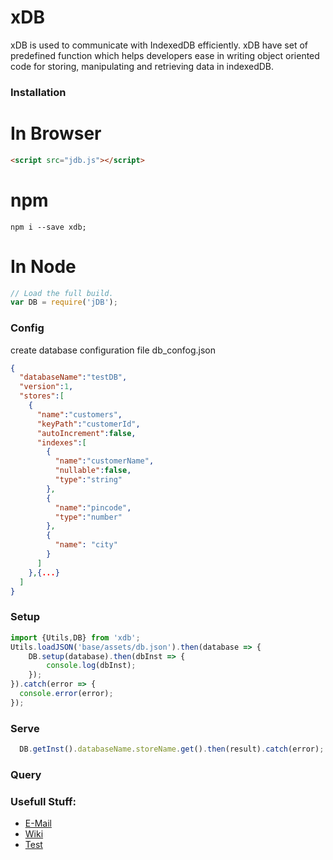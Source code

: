 # xDB

xDB is used to communicate with IndexedDB efficiently. xDB have set of predefined function which helps developers ease in writing object oriented code for storing, manipulating and retrieving data in indexedDB.

### Installation
# In Browser
```html
<script src="jdb.js"></script>
```
# npm
```
npm i --save xdb;
```
# In Node
```javascript
// Load the full build.
var DB = require('jDB');
```


### Config
create database configuration file db_confog.json
```JSON
{
  "databaseName":"testDB",
  "version":1,
  "stores":[
    {
      "name":"customers",
      "keyPath":"customerId",
      "autoIncrement":false,
      "indexes":[
        {
          "name":"customerName",
          "nullable":false,
          "type":"string"
        },
        {
          "name":"pincode",
          "type":"number"
        },
        {
          "name": "city"
        }
      ]
    },{...}
  ]
}
```

### Setup
```javascript
import {Utils,DB} from 'xdb';
Utils.loadJSON('base/assets/db.json').then(database => {
    DB.setup(database).then(dbInst => {
        console.log(dbInst);
    });
}).catch(error => {
  console.error(error);
});
```

### Serve
```javascript
  DB.getInst().databaseName.storeName.get().then(result).catch(error);
```


### Query


### Usefull Stuff:

 * [E-Mail](dharmesh.hemaram@gmail.com)
 * [Wiki]()
 * [Test]()
